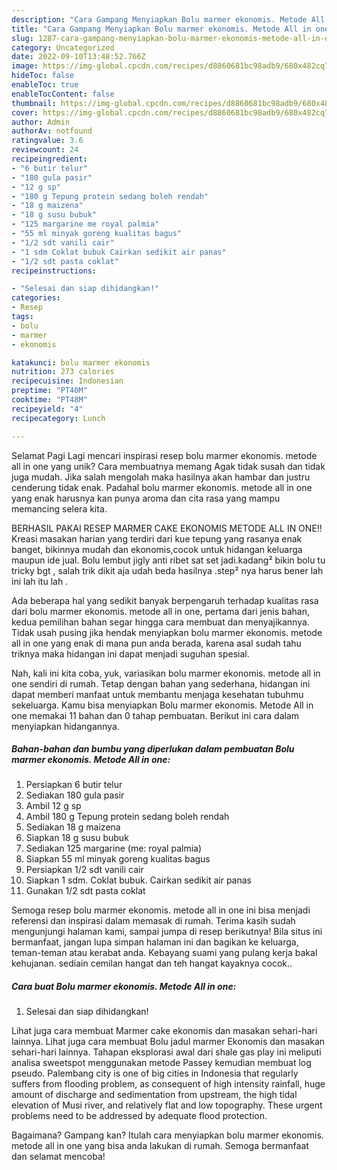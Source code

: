 ```yaml
---
description: "Cara Gampang Menyiapkan Bolu marmer ekonomis. Metode All in one yang Lezat Sekali, Mantap"
title: "Cara Gampang Menyiapkan Bolu marmer ekonomis. Metode All in one yang Lezat Sekali, Mantap"
slug: 1287-cara-gampang-menyiapkan-bolu-marmer-ekonomis-metode-all-in-one-yang-lezat-sekali-mantap
category: Uncategorized
date: 2022-09-10T13:48:52.766Z
image: https://img-global.cpcdn.com/recipes/d8860681bc98adb9/680x482cq70/bolu-marmer-ekonomis-metode-all-in-one-foto-resep-utama.jpg
hideToc: false
enableToc: true
enableTocContent: false
thumbnail: https://img-global.cpcdn.com/recipes/d8860681bc98adb9/680x482cq70/bolu-marmer-ekonomis-metode-all-in-one-foto-resep-utama.jpg
cover: https://img-global.cpcdn.com/recipes/d8860681bc98adb9/680x482cq70/bolu-marmer-ekonomis-metode-all-in-one-foto-resep-utama.jpg
author: Admin
authorAv: notfound
ratingvalue: 3.6
reviewcount: 24
recipeingredient:
- "6 butir telur"
- "180 gula pasir"
- "12 g sp"
- "180 g Tepung protein sedang boleh rendah"
- "18 g maizena"
- "18 g susu bubuk"
- "125 margarine me royal palmia"
- "55 ml minyak goreng kualitas bagus"
- "1/2 sdt vanili cair"
- "1 sdm Coklat bubuk Cairkan sedikit air panas"
- "1/2 sdt pasta coklat"
recipeinstructions:

- "Selesai dan siap dihidangkan!"
categories:
- Resep
tags:
- bolu
- marmer
- ekonomis

katakunci: bolu marmer ekonomis 
nutrition: 273 calories
recipecuisine: Indonesian
preptime: "PT40M"
cooktime: "PT48M"
recipeyield: "4"
recipecategory: Lunch

---
```



Selamat Pagi Lagi mencari inspirasi resep bolu marmer ekonomis. metode all in one yang unik? Cara membuatnya memang Agak tidak susah dan tidak juga mudah. Jika salah mengolah maka hasilnya akan hambar dan justru cenderung tidak enak. Padahal bolu marmer ekonomis. metode all in one yang enak harusnya kan punya aroma dan cita rasa yang mampu memancing selera kita.


BERHASIL PAKAI RESEP MARMER CAKE EKONOMIS METODE ALL IN ONE!! Kreasi masakan harian yang terdiri dari kue tepung yang rasanya enak banget, bikinnya mudah dan ekonomis,cocok untuk hidangan keluarga maupun ide jual. Bolu lembut jigly anti ribet sat set jadi.kadang² bikin bolu tu tricky bgt , salah trik dikit aja udah beda hasilnya .step² nya harus bener lah ini lah itu lah .

Ada beberapa hal yang sedikit banyak berpengaruh terhadap kualitas rasa dari bolu marmer ekonomis. metode all in one, pertama dari jenis bahan, kedua pemilihan bahan segar hingga cara membuat dan menyajikannya. Tidak usah pusing jika hendak menyiapkan bolu marmer ekonomis. metode all in one yang enak di mana pun anda berada, karena asal sudah tahu triknya maka hidangan ini dapat menjadi suguhan spesial.


Nah, kali ini kita coba, yuk, variasikan bolu marmer ekonomis. metode all in one sendiri di rumah. Tetap dengan bahan yang sederhana, hidangan ini dapat memberi manfaat untuk membantu menjaga kesehatan tubuhmu sekeluarga. Kamu bisa menyiapkan Bolu marmer ekonomis. Metode All in one memakai 11 bahan dan 0 tahap pembuatan. Berikut ini cara dalam menyiapkan hidangannya.

<!--inarticleads1-->

##### Bahan-bahan dan bumbu yang diperlukan dalam pembuatan Bolu marmer ekonomis. Metode All in one:

1. Persiapkan 6 butir telur
1. Sediakan 180 gula pasir
1. Ambil 12 g sp
1. Ambil 180 g Tepung protein sedang boleh rendah
1. Sediakan 18 g maizena
1. Siapkan 18 g susu bubuk
1. Sediakan 125 margarine (me: royal palmia)
1. Siapkan 55 ml minyak goreng kualitas bagus
1. Persiapkan 1/2 sdt vanili cair
1. Siapkan 1 sdm. Coklat bubuk. Cairkan sedikit air panas
1. Gunakan 1/2 sdt pasta coklat


Semoga resep bolu marmer ekonomis. metode all in one ini bisa menjadi referensi dan inspirasi dalam memasak di rumah. Terima kasih sudah mengunjungi halaman kami, sampai jumpa di resep berikutnya! Bila situs ini bermanfaat, jangan lupa simpan halaman ini dan bagikan ke keluarga, teman-teman atau kerabat anda. Kebayang suami yang pulang kerja bakal kehujanan. sediain cemilan hangat dan teh hangat kayaknya cocok.. 

<!--inarticleads2-->

##### Cara buat Bolu marmer ekonomis. Metode All in one:


1. Selesai dan siap dihidangkan!

Lihat juga cara membuat Marmer cake ekonomis dan masakan sehari-hari lainnya. Lihat juga cara membuat Bolu jadul marmer Ekonomis dan masakan sehari-hari lainnya. Tahapan eksplorasi awal dari shale gas play ini meliputi analisa sweetspot menggunakan metode Passey kemudian membuat log pseudo. Palembang city is one of big cities in Indonesia that regularly suffers from flooding problem, as consequent of high intensity rainfall, huge amount of discharge and sedimentation from upstream, the high tidal elevation of Musi river, and relatively flat and low topography. These urgent problems need to be addressed by adequate flood protection. 

Bagaimana? Gampang kan? Itulah cara menyiapkan bolu marmer ekonomis. metode all in one yang bisa anda lakukan di rumah. Semoga bermanfaat dan selamat mencoba!
